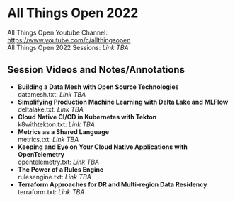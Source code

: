 # All Things Open 2022
  
  All Things Open Youtube Channel: https://www.youtube.com/c/allthingsopen  
  All Things Open 2022 Sessions: *Link TBA*  

## Session Videos and Notes/Annotations
* **Building a Data Mesh with Open Source Technologies**  
  datamesh.txt: *Link TBA*  
* **Simplifying Production Machine Learning with Delta Lake and MLFlow**  
  deltalake.txt: *Link TBA*  
* **Cloud Native CI/CD in Kubernetes with Tekton**  
  k8withtekton.txt: *Link TBA*  
* **Metrics as a Shared Language**  
  metrics.txt: *Link TBA*  
* **Keeping and Eye on Your Cloud Native Applications with OpenTelemetry**  
  opentelemetry.txt: *Link TBA*  
* **The Power of a Rules Engine**  
  rulesengine.txt: *Link TBA*  
* **Terraform Approaches for DR and Multi-region Data Residency**  
  terraform.txt: *Link TBA*  